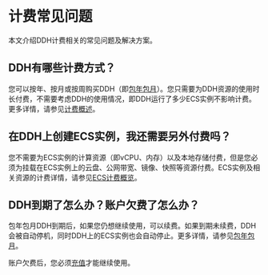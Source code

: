 # 计费常见问题

本文介绍DDH计费相关的常见问题及解决方案。

## DDH有哪些计费方式？

您可以按年、按月或按周购买DDH（即[包年包月](/cn.zh-CN/产品计费/包年包月.md)）。您只需要为DDH资源的使用时长付费，不需要考虑DDH的使用情况，即DDH运行了多少ECS实例不影响计费。更多详情，请参见[计费概述](/cn.zh-CN/产品计费/计费概述.md)。

## 在DDH上创建ECS实例，我还需要另外付费吗？

您不需要为ECS实例的计算资源（即vCPU、内存）以及本地存储付费，但是您必须为挂载在ECS实例上的云盘、公网带宽、镜像、快照等资源付费。ECS实例及相关资源的计费详情，请参见[ECS计费概览](/cn.zh-CN/产品计费/计费概述.md)。

## DDH到期了怎么办？账户欠费了怎么办？

包年包月DDH到期后，如果您仍想继续使用，可以续费。如果到期未续费，DDH会被自动停机，同时DDH上的ECS实例也会自动停止。更多详情，请参见[包年包月](/cn.zh-CN/产品计费/包年包月.md)。

账户欠费后，您必须[充值](https://help.aliyun.com/document_detail/37107.html)才能继续使用。

